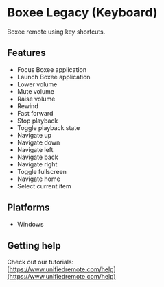 # Boxee Legacy (Keyboard)
Boxee remote using key shortcuts.

## Features
*  Focus Boxee application
*  Launch Boxee application
*  Lower volume
*  Mute volume
*  Raise volume
*  Rewind
*  Fast forward
*  Stop playback
*  Toggle playback state
*  Navigate up
*  Navigate down
*  Navigate left
*  Navigate back
*  Navigate right
*  Toggle fullscreen
*  Navigate home
*  Select current item

## Platforms
* Windows

## Getting help
Check out our tutorials: <br>
[https://www.unifiedremote.com/help](https://www.unifiedremote.com/help)
